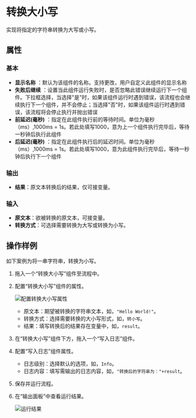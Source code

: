# 转换大小写

实现将指定的字符串转换为大写或小写。

## 属性

### 基本

- **显示名称** ：默认为该组件的名称。支持更改，用户自定义此组件的显示名称
- **失败后继续** ：设置当此组件运行失败时，是否忽略此错误继续运行下一个组件。下拉框选择，当选择"是"时，如果该组件运行时遇到错误，该流程也会继续执行下一个组件，并不会停止；当选择"否"时，如果该组件运行时遇到错误，该流程将会停止执行并抛出错误
- **前延迟(毫秒)** ：指定在此组件执行前的等待时间。单位为毫秒（ms）,1000ms = 1s。若此处填写1000，意为上一个组件执行完毕后，等待一秒钟后执行此组件
- **后延迟(毫秒)** ：指定在此组件执行后的延迟时间。单位为毫秒（ms）,1000ms = 1s。若此处填写1000，意为此组件执行完毕后，等待一秒钟后执行下一个组件

### 输出

- **结果**：原文本转换后的结果，仅可接变量。

### 输入

- **原文本**：欲被转换的原文本，可接变量。
- **转换方式**：可选择需要转换为大写或转换为小写。

## 操作样例

如下案例为将一串字符串，转换为小写。

1. 拖入一个“转换大小写”组件至流程中。
2. 配置“转换大小写”组件的属性。

    ![配置转换大小写属性](https://docimages.blob.core.chinacloudapi.cn/images/Activities/covertcase20210427.png)

    - 原文本：期望被转换的字符串文本，如，`"Hello World!"`。
    - 转换方式：选择需要转换的大小写形式，如，`转小写`。
    - 结果：填写转换后的结果存在变量中，如，`result`。

3. 在“转换大小写”组件下方，拖入一个“写入日志”组件。
4. 配置“写入日志”组件属性。

    - 日志级别：选择默认的选项，如，`Info`。
    - 日志内容：填写需输出的日志内容，如，`"转换后的字符串为："+result`。

5. 保存并运行流程。
6. 在“输出面板”中查看运行结果。

   ![运行结果](https://docimages.blob.core.chinacloudapi.cn/images/Activities/convertcase20210427.png)